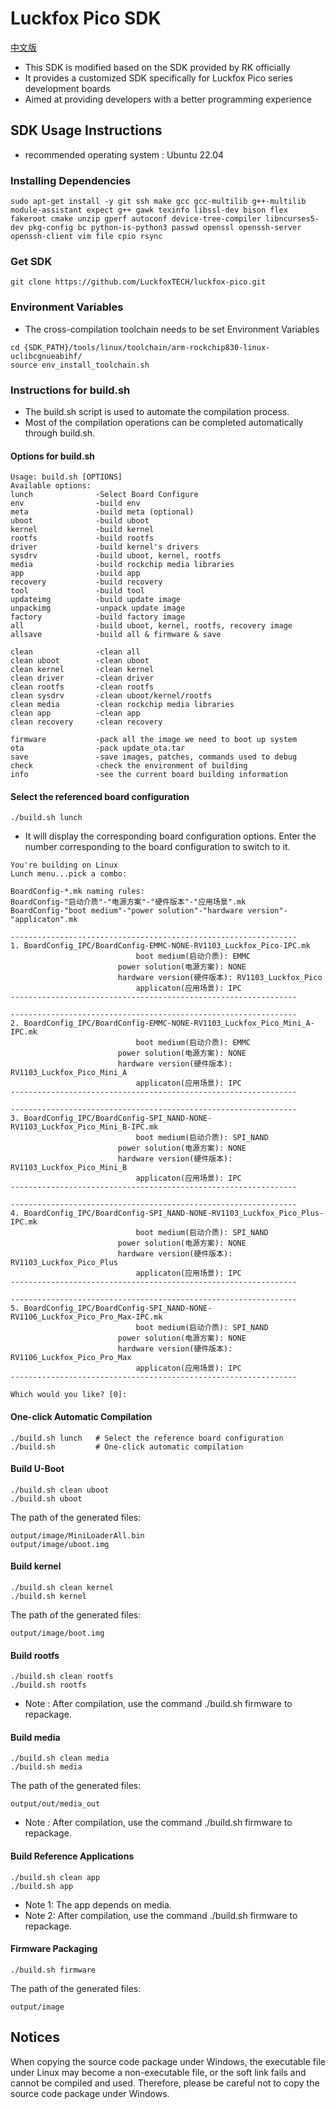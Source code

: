 # Luckfox Pico SDK
[中文版](./README_CN.md)
* This SDK is modified based on the SDK provided by RK officially
* It provides a customized SDK specifically for Luckfox Pico series development boards
* Aimed at providing developers with a better programming experience

## SDK Usage Instructions
* recommended operating system : Ubuntu 22.04 
### Installing Dependencies
```shell
sudo apt-get install -y git ssh make gcc gcc-multilib g++-multilib module-assistant expect g++ gawk texinfo libssl-dev bison flex fakeroot cmake unzip gperf autoconf device-tree-compiler libncurses5-dev pkg-config bc python-is-python3 passwd openssl openssh-server openssh-client vim file cpio rsync
```
### Get SDK
```
git clone https://github.com/LuckfoxTECH/luckfox-pico.git
```
### Environment Variables
* The cross-compilation toolchain needs to be set Environment Variables
```
cd {SDK_PATH}/tools/linux/toolchain/arm-rockchip830-linux-uclibcgnueabihf/
source env_install_toolchain.sh
```
### Instructions for build.sh
* The build.sh script is used to automate the compilation process. 
* Most of the compilation operations can be completed automatically through build.sh.
#### Options for build.sh
```shell
Usage: build.sh [OPTIONS]
Available options:
lunch              -Select Board Configure
env                -build env
meta               -build meta (optional)
uboot              -build uboot
kernel             -build kernel
rootfs             -build rootfs
driver             -build kernel's drivers
sysdrv             -build uboot, kernel, rootfs
media              -build rockchip media libraries
app                -build app
recovery           -build recovery
tool               -build tool
updateimg          -build update image
unpackimg          -unpack update image
factory            -build factory image
all                -build uboot, kernel, rootfs, recovery image
allsave            -build all & firmware & save

clean              -clean all
clean uboot        -clean uboot
clean kernel       -clean kernel
clean driver       -clean driver
clean rootfs       -clean rootfs
clean sysdrv       -clean uboot/kernel/rootfs
clean media        -clean rockchip media libraries
clean app          -clean app
clean recovery     -clean recovery

firmware           -pack all the image we need to boot up system
ota                -pack update_ota.tar
save               -save images, patches, commands used to debug
check              -check the environment of building
info               -see the current board building information
```
#### Select the referenced board configuration
```shell
./build.sh lunch
```
* It will display the corresponding board configuration options. Enter the number corresponding to the board configuration to switch to it.
```shell
You're building on Linux
Lunch menu...pick a combo:

BoardConfig-*.mk naming rules:
BoardConfig-"启动介质"-"电源方案"-"硬件版本"-"应用场景".mk
BoardConfig-"boot medium"-"power solution"-"hardware version"-"applicaton".mk

----------------------------------------------------------------
1. BoardConfig_IPC/BoardConfig-EMMC-NONE-RV1103_Luckfox_Pico-IPC.mk
                            boot medium(启动介质): EMMC
                        power solution(电源方案): NONE
                        hardware version(硬件版本): RV1103_Luckfox_Pico
                            applicaton(应用场景): IPC
----------------------------------------------------------------

----------------------------------------------------------------
2. BoardConfig_IPC/BoardConfig-EMMC-NONE-RV1103_Luckfox_Pico_Mini_A-IPC.mk
                            boot medium(启动介质): EMMC
                        power solution(电源方案): NONE
                        hardware version(硬件版本): RV1103_Luckfox_Pico_Mini_A
                            applicaton(应用场景): IPC
----------------------------------------------------------------

----------------------------------------------------------------
3. BoardConfig_IPC/BoardConfig-SPI_NAND-NONE-RV1103_Luckfox_Pico_Mini_B-IPC.mk
                            boot medium(启动介质): SPI_NAND
                        power solution(电源方案): NONE
                        hardware version(硬件版本): RV1103_Luckfox_Pico_Mini_B
                            applicaton(应用场景): IPC
----------------------------------------------------------------

----------------------------------------------------------------
4. BoardConfig_IPC/BoardConfig-SPI_NAND-NONE-RV1103_Luckfox_Pico_Plus-IPC.mk
                            boot medium(启动介质): SPI_NAND
                        power solution(电源方案): NONE
                        hardware version(硬件版本): RV1103_Luckfox_Pico_Plus
                            applicaton(应用场景): IPC
----------------------------------------------------------------

----------------------------------------------------------------
5. BoardConfig_IPC/BoardConfig-SPI_NAND-NONE-RV1106_Luckfox_Pico_Pro_Max-IPC.mk
                            boot medium(启动介质): SPI_NAND
                        power solution(电源方案): NONE
                        hardware version(硬件版本): RV1106_Luckfox_Pico_Pro_Max
                            applicaton(应用场景): IPC
----------------------------------------------------------------

Which would you like? [0]:
```


#### One-click Automatic Compilation
```shell
./build.sh lunch   # Select the reference board configuration
./build.sh         # One-click automatic compilation
```
#### Build U-Boot
```shell
./build.sh clean uboot
./build.sh uboot
```
The path of the generated files:
```
output/image/MiniLoaderAll.bin
output/image/uboot.img
```
#### Build kernel
```shell
./build.sh clean kernel
./build.sh kernel
```
The path of the generated files:
```
output/image/boot.img
```
#### Build rootfs
```shell
./build.sh clean rootfs
./build.sh rootfs
```
* Note : After compilation, use the command ./build.sh firmware to repackage.

#### Build media
```shell
./build.sh clean media
./build.sh media
```
The path of the generated files:
```
output/out/media_out
```
* Note : After compilation, use the command ./build.sh firmware to repackage.
#### Build Reference Applications
```shell
./build.sh clean app
./build.sh app
```
* Note 1: The app depends on media.
* Note 2: After compilation, use the command ./build.sh firmware to repackage.
#### Firmware Packaging
```shell
./build.sh firmware
```
The path of the generated files:
```
output/image
```


## Notices
When copying the source code package under Windows, the executable file under Linux may become a non-executable file, or the soft link fails and cannot be compiled and used.
Therefore, please be careful not to copy the source code package under Windows.